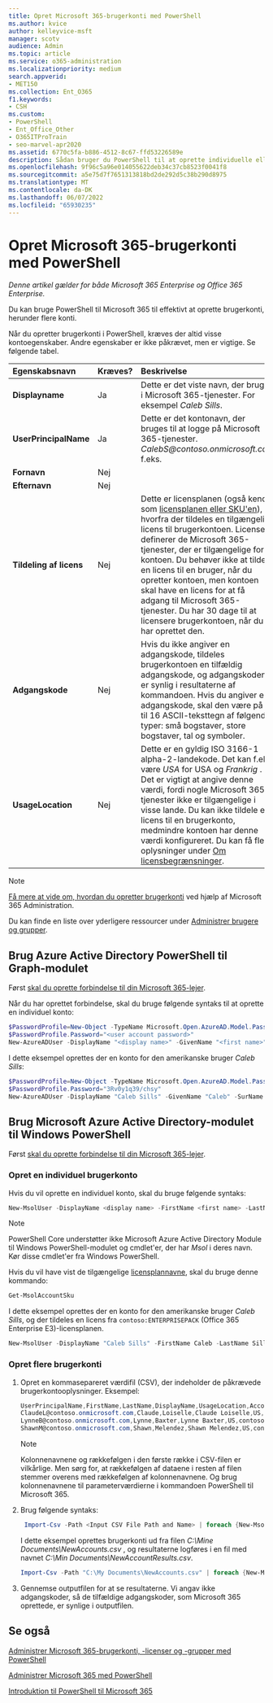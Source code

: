 ```yaml
---
title: Opret Microsoft 365-brugerkonti med PowerShell
ms.author: kvice
author: kelleyvice-msft
manager: scotv
audience: Admin
ms.topic: article
ms.service: o365-administration
ms.localizationpriority: medium
search.appverid:
- MET150
ms.collection: Ent_O365
f1.keywords:
- CSH
ms.custom:
- PowerShell
- Ent_Office_Other
- O365ITProTrain
- seo-marvel-apr2020
ms.assetid: 6770c5fa-b886-4512-8c67-ffd53226589e
description: Sådan bruger du PowerShell til at oprette individuelle eller flere Microsoft 365-brugerkonti.
ms.openlocfilehash: 9f96c5a96e014055622deb34c37cb8523f0041f8
ms.sourcegitcommit: a5e75d7f7651313818bd2de292d5c38b290d8975
ms.translationtype: MT
ms.contentlocale: da-DK
ms.lasthandoff: 06/07/2022
ms.locfileid: "65930235"
---
```

# <a name="create-microsoft-365-user-accounts-with-powershell"></a>Opret Microsoft 365-brugerkonti med PowerShell

*Denne artikel gælder for både Microsoft 365 Enterprise og Office 365 Enterprise.*

Du kan bruge PowerShell til Microsoft 365 til effektivt at oprette brugerkonti, herunder flere konti.

Når du opretter brugerkonti i PowerShell, kræves der altid visse kontoegenskaber. Andre egenskaber er ikke påkrævet, men er vigtige. Se følgende tabel.
  
|**Egenskabsnavn**|**Kræves?**|**Beskrivelse**|
|:-----|:-----|:-----|
|**Displayname** <br/> |Ja  <br/> |Dette er det viste navn, der bruges i Microsoft 365-tjenester. For eksempel *Caleb Sills*. <br/> |
|**UserPrincipalName** <br/> |Ja  <br/> |Dette er det kontonavn, der bruges til at logge på Microsoft 365-tjenester. *CalebS\@contoso.onmicrosoft.com* f.eks.  <br/> |
|**Fornavn** <br/> |Nej  <br/> ||
|**Efternavn** <br/> |Nej  <br/> ||
|**Tildeling af licens** <br/> |Nej  <br/> |Dette er licensplanen (også kendt som [licensplanen eller SKU'en](/azure/active-directory/enterprise-users/licensing-service-plan-reference)), hvorfra der tildeles en tilgængelig licens til brugerkontoen. Licensen definerer de Microsoft 365-tjenester, der er tilgængelige for kontoen. Du behøver ikke at tildele en licens til en bruger, når du opretter kontoen, men kontoen skal have en licens for at få adgang til Microsoft 365-tjenester. Du har 30 dage til at licensere brugerkontoen, når du har oprettet den. |
|**Adgangskode** <br/> |Nej  <br/> | Hvis du ikke angiver en adgangskode, tildeles brugerkontoen en tilfældig adgangskode, og adgangskoden er synlig i resultaterne af kommandoen. Hvis du angiver en adgangskode, skal den være på 8 til 16 ASCII-teksttegn af følgende typer: små bogstaver, store bogstaver, tal og symboler.<br/> |
|**UsageLocation** <br/> |Nej  <br/> |Dette er en gyldig ISO 3166-1 alpha-2-landekode. Det kan f.eks. være *USA* for USA og *Frankrig* . Det er vigtigt at angive denne værdi, fordi nogle Microsoft 365-tjenester ikke er tilgængelige i visse lande. Du kan ikke tildele en licens til en brugerkonto, medmindre kontoen har denne værdi konfigureret. Du kan få flere oplysninger under [Om licensbegrænsninger](https://go.microsoft.com/fwlink/p/?LinkId=691730).<br/> |

>[!Note]
>[Få mere at vide om, hvordan du opretter brugerkonti](../admin/add-users/add-users.md) ved hjælp af Microsoft 365 Administration.
> 
> Du kan finde en liste over yderligere ressourcer under [Administrer brugere og grupper](/admin).
>   

## <a name="use-the-azure-active-directory-powershell-for-graph-module"></a>Brug Azure Active Directory PowerShell til Graph-modulet

Først [skal du oprette forbindelse til din Microsoft 365-lejer](connect-to-microsoft-365-powershell.md#connect-with-the-azure-active-directory-powershell-for-graph-module).

Når du har oprettet forbindelse, skal du bruge følgende syntaks til at oprette en individuel konto:
  
```powershell
$PasswordProfile=New-Object -TypeName Microsoft.Open.AzureAD.Model.PasswordProfile
$PasswordProfile.Password="<user account password>"
New-AzureADUser -DisplayName "<display name>" -GivenName "<first name>" -SurName "<last name>" -UserPrincipalName <sign-in name> -UsageLocation <ISO 3166-1 alpha-2 country code> -MailNickName <mailbox name> -PasswordProfile $PasswordProfile -AccountEnabled $true
```

I dette eksempel oprettes der en konto for den amerikanske bruger *Caleb Sills*:
  
```powershell
$PasswordProfile=New-Object -TypeName Microsoft.Open.AzureAD.Model.PasswordProfile
$PasswordProfile.Password="3Rv0y1q39/chsy"
New-AzureADUser -DisplayName "Caleb Sills" -GivenName "Caleb" -SurName "Sills" -UserPrincipalName calebs@contoso.onmicrosoft.com -UsageLocation US -MailNickName calebs -PasswordProfile $PasswordProfile -AccountEnabled $true
```

## <a name="use-the-microsoft-azure-active-directory-module-for-windows-powershell"></a>Brug Microsoft Azure Active Directory-modulet til Windows PowerShell

Først [skal du oprette forbindelse til din Microsoft 365-lejer](connect-to-microsoft-365-powershell.md#connect-with-the-microsoft-azure-active-directory-module-for-windows-powershell).

### <a name="create-an-individual-user-account"></a>Opret en individuel brugerkonto

Hvis du vil oprette en individuel konto, skal du bruge følgende syntaks:
  
```powershell
New-MsolUser -DisplayName <display name> -FirstName <first name> -LastName <last name> -UserPrincipalName <sign-in name> -UsageLocation <ISO 3166-1 alpha-2 country code> -LicenseAssignment <licensing plan name> [-Password <Password>]
```

>[!Note]
>PowerShell Core understøtter ikke Microsoft Azure Active Directory Module til Windows PowerShell-modulet og cmdlet'er, der har *Msol* i deres navn. Kør disse cmdlet'er fra Windows PowerShell.
>

Hvis du vil have vist de tilgængelige [licensplannavne](/azure/active-directory/enterprise-users/licensing-service-plan-reference), skal du bruge denne kommando:

````powershell
Get-MsolAccountSku
````

I dette eksempel oprettes der en konto for den amerikanske bruger *Caleb Sills*, og der tildeles en licens fra `contoso:ENTERPRISEPACK` (Office 365 Enterprise E3)-licensplanen.
  
```powershell
New-MsolUser -DisplayName "Caleb Sills" -FirstName Caleb -LastName Sills -UserPrincipalName calebs@contoso.onmicrosoft.com -UsageLocation US -LicenseAssignment contoso:ENTERPRISEPACK
```

### <a name="create-multiple-user-accounts"></a>Opret flere brugerkonti

1. Opret en kommasepareret værdifil (CSV), der indeholder de påkrævede brugerkontooplysninger. Eksempel:

     ```powershell
     UserPrincipalName,FirstName,LastName,DisplayName,UsageLocation,AccountSkuId
     ClaudeL@contoso.onmicrosoft.com,Claude,Loiselle,Claude Loiselle,US,contoso:ENTERPRISEPACK
     LynneB@contoso.onmicrosoft.com,Lynne,Baxter,Lynne Baxter,US,contoso:ENTERPRISEPACK
     ShawnM@contoso.onmicrosoft.com,Shawn,Melendez,Shawn Melendez,US,contoso:ENTERPRISEPACK
     ```

   >[!NOTE]
   >Kolonnenavnene og rækkefølgen i den første række i CSV-filen er vilkårlige. Men sørg for, at rækkefølgen af dataene i resten af filen stemmer overens med rækkefølgen af kolonnenavnene. Og brug kolonnenavnene til parameterværdierne i kommandoen PowerShell til Microsoft 365.
    
2. Brug følgende syntaks:
    
    ```powershell
     Import-Csv -Path <Input CSV File Path and Name> | foreach {New-MsolUser -DisplayName $_.DisplayName -FirstName $_.FirstName -LastName $_.LastName -UserPrincipalName $_.UserPrincipalName -UsageLocation $_.UsageLocation -LicenseAssignment $_.AccountSkuId [-Password $_.Password]} | Export-Csv -Path <Output CSV File Path and Name>
    ```

   I dette eksempel oprettes brugerkonti ud fra filen *C:\Mine Documents\NewAccounts.csv* , og resultaterne logføres i en fil med navnet *C:\Min Documents\NewAccountResults.csv*.
    
    ```powershell
    Import-Csv -Path "C:\My Documents\NewAccounts.csv" | foreach {New-MsolUser -DisplayName $_.DisplayName -FirstName $_.FirstName -LastName $_.LastName -UserPrincipalName $_.UserPrincipalName -UsageLocation $_.UsageLocation -LicenseAssignment $_.AccountSkuId} | Export-Csv -Path "C:\My Documents\NewAccountResults.csv"
    ```

3. Gennemse outputfilen for at se resultaterne. Vi angav ikke adgangskoder, så de tilfældige adgangskoder, som Microsoft 365 oprettede, er synlige i outputfilen.
    
## <a name="see-also"></a>Se også

[Administrer Microsoft 365-brugerkonti, -licenser og -grupper med PowerShell](manage-user-accounts-and-licenses-with-microsoft-365-powershell.md)
  
[Administrer Microsoft 365 med PowerShell](manage-microsoft-365-with-microsoft-365-powershell.md)
  
[Introduktion til PowerShell til Microsoft 365](getting-started-with-microsoft-365-powershell.md)
